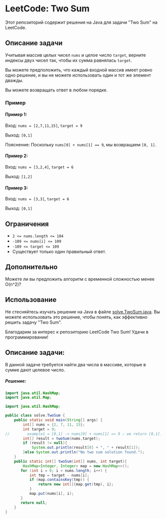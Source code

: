 # LeetCode: Two Sum

Этот репозиторий содержит решения на Java для задачи "Two Sum" на LeetCode.

## Описание задачи

Учитывая массив целых чисел `nums` и целое число `target`, верните индексы двух чисел так, чтобы их сумма равнялась `target`.

Вы можете предположить, что каждый входной массив имеет ровно одно решение, и вы не можете использовать один и тот же элемент дважды.

Вы можете возвращать ответ в любом порядке.

### Пример

#### Пример 1:

Вход: `nums = [2,7,11,15]`, `target = 9`

Выход: `[0,1]`

Пояснение: Поскольку `nums[0] + nums[1] == 9`, мы возвращаем `[0, 1]`.

#### Пример 2:

Вход: `nums = [3,2,4]`, `target = 6`

Выход: `[1,2]`

#### Пример 3:

Вход: `nums = [3,3]`, `target = 6`

Выход: `[0,1]`

## Ограничения

- `2 <= nums.length <= 104`
- `-109 <= nums[i] <= 109`
- `-109 <= target <= 109`
- Существует только один правильный ответ.

## Дополнительно

Можете ли вы предложить алгоритм с временной сложностью менее O(n^2)?

## Использование

Не стесняйтесь изучать решение на Java в файле [solve.TwoSum.java](./src/TwoSum.java). Вы можете использовать это решение, чтобы понять, как эффективно решить задачу "Two Sum".




Благодарим за интерес к репозиторию LeetCode Two Sum! Удачи в программировании!


## Описание задачи:
В данной задаче требуется найти два числа в массиве, которые в сумме дают целевое число.

##### Решение:
```java
import java.util.HashMap;
import java.util.Map;

import java.util.HashMap;

public class solve.TwoSum {
    public static void main(String[] args) {
        int[] nums = {2, 7, 11, 15};
        int target = 9;
//        example1 = [0,1] -> nums[0] + nums[1] == 9 ; we return [0,1].
        int[] result = twoSum(nums,target);
        if (result != null){
            System.out.println(result[0] + ", " + result[1]);
        }else System.out.println("No two sum solution found.");
    }
    public static int[] twoSum(int[] nums, int target){
        HashMap<Integer, Integer> map = new HashMap<>();
       for (int i = 0; i < nums.length; i++) {
           int tmp = target - nums[i];
           if (map.containsKey(tmp)) {
               return new int[]{map.get(tmp), i};
           }
           map.put(nums[i], i);
       }
       return null;
    }
}
